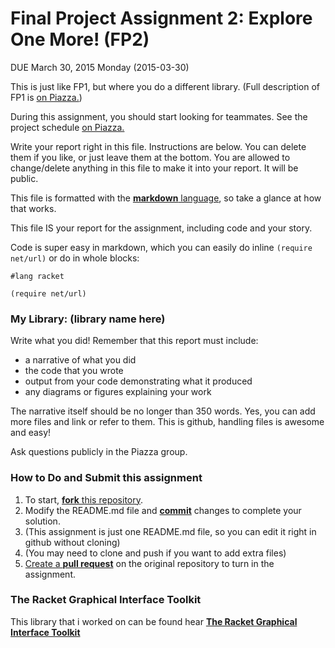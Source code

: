 # Final Project Assignment 2: Explore One More! (FP2) 
DUE March 30, 2015 Monday (2015-03-30)

This is just like FP1, but where you do a different library. (Full description of FP1 is [on Piazza.][piazza])

During this assignment, you should start looking for teammates. See the project schedule [on Piazza.][schedule]

Write your report right in this file. Instructions are below. You can delete them if you like, or just leave them at the bottom.
You are allowed to change/delete anything in this file to make it into your report. It will be public.

This file is formatted with the [**markdown** language][markdown], so take a glance at how that works.

This file IS your report for the assignment, including code and your story.

Code is super easy in markdown, which you can easily do inline `(require net/url)` or do in whole blocks:
```
#lang racket

(require net/url)
```

### My Library: (library name here)
Write what you did!
Remember that this report must include:
 
* a narrative of what you did
* the code that you wrote
* output from your code demonstrating what it produced
* any diagrams or figures explaining your work 
 
The narrative itself should be no longer than 350 words. Yes, you can add more files and link or refer to them. This is github, handling files is awesome and easy!

Ask questions publicly in the Piazza group.

### How to Do and Submit this assignment

1. To start, [**fork** this repository][forking].
1. Modify the README.md file and [**commit**][ref-commit] changes to complete your solution.
  2. (This assignment is just one README.md file, so you can edit it right in github without cloning)
  3. (You may need to clone and push if you want to add extra files)
1. [Create a **pull request**][pull-request] on the original repository to turn in the assignment.

<!-- Links -->
[piazza]: https://piazza.com/class/i55is8xqqwhmr?cid=411
[schedule]: https://piazza.com/class/i55is8xqqwhmr?cid=453
[markdown]: https://help.github.com/articles/markdown-basics/
[forking]: https://guides.github.com/activities/forking/
[ref-clone]: http://gitref.org/creating/#clone
[ref-commit]: http://gitref.org/basic/#commit
[ref-push]: http://gitref.org/remotes/#push
[pull-request]: https://help.github.com/articles/creating-a-pull-request
[The-Racket-G-I-T]: http://docs.racket-lang.org/gui/windowing-overview.html

###	The Racket Graphical Interface Toolkit

This library that i worked on can be found hear [**The Racket Graphical Interface Toolkit**][The-Racket-G-I-T]
